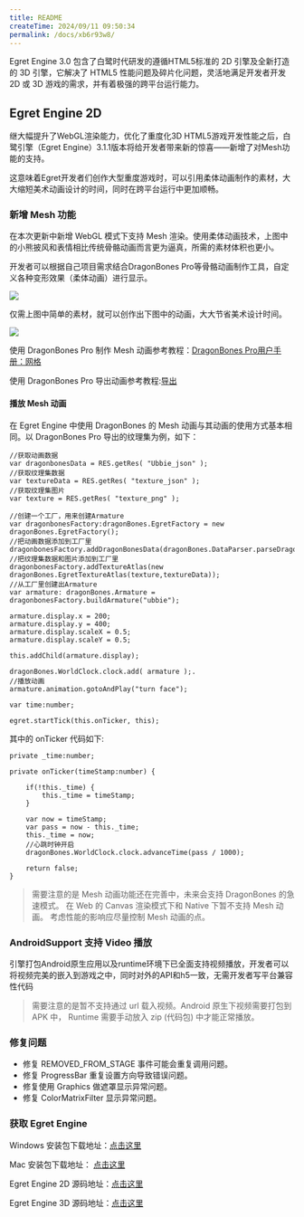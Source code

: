 ```yaml
---
title: README
createTime: 2024/09/11 09:50:34
permalink: /docs/xb6r93w8/
---
```

Egret Engine 3.0 包含了白鹭时代研发的遵循HTML5标准的 2D 引擎及全新打造的 3D 引擎，它解决了 HTML5 性能问题及碎片化问题，灵活地满足开发者开发 2D 或 3D 游戏的需求，并有着极强的跨平台运行能力。


## Egret Engine 2D

继大幅提升了WebGL渲染能力，优化了重度化3D HTML5游戏开发性能之后，白鹭引擎（Egret  Engine）3.1.1版本将给开发者带来新的惊喜——新增了对Mesh功能的支持。

这意味着Egret开发者们创作大型重度游戏时，可以引用柔体动画制作的素材，大大缩短美术动画设计的时间，同时在跨平台运行中更加顺畅。

### 新增 Mesh 功能

在本次更新中新增 WebGL 模式下支持 Mesh 渲染。使用柔体动画技术，上图中的小熊披风和表情相比传统骨骼动画而言更为逼真，所需的素材体积也更小。

开发者可以根据自己项目需求结合DragonBones Pro等骨骼动画制作工具，自定义各种变形效果（柔体动画）进行显示。

![](574c05d2113e5.png)

仅需上图中简单的素材，就可以创作出下图中的动画，大大节省美术设计时间。

![](574c05d22e811.gif)

使用 DragonBones Pro 制作 Mesh 动画参考教程：[DragonBones Pro用户手册：网格](http://edn.egret.com/cn/docs/page/874)

使用 DragonBones Pro 导出动画参考教程:[导出](http://edn.egret.com/cn/docs/page/386)

#### 播放 Mesh 动画

在 Egret Engine 中使用 DragonBones 的 Mesh 动画与其动画的使用方式基本相同。以 DragonBones Pro 导出的纹理集为例，如下：

``` 
//获取动画数据
var dragonbonesData = RES.getRes( "Ubbie_json" );
//获取纹理集数据
var textureData = RES.getRes( "texture_json" ); 
//获取纹理集图片
var texture = RES.getRes( "texture_png" );

//创建一个工厂，用来创建Armature
var dragonbonesFactory:dragonBones.EgretFactory = new dragonBones.EgretFactory();  
//把动画数据添加到工厂里
dragonbonesFactory.addDragonBonesData(dragonBones.DataParser.parseDragonBonesData(dragonbonesData));
//把纹理集数据和图片添加到工厂里
dragonbonesFactory.addTextureAtlas(new dragonBones.EgretTextureAtlas(texture,textureData));
//从工厂里创建出Armature
var armature: dragonBones.Armature = dragonbonesFactory.buildArmature("ubbie");

armature.display.x = 200;
armature.display.y = 400;
armature.display.scaleX = 0.5;
armature.display.scaleY = 0.5;

this.addChild(armature.display);

dragonBones.WorldClock.clock.add( armature );.
//播放动画
armature.animation.gotoAndPlay("turn face");  

var time:number;

egret.startTick(this.onTicker, this);
```

其中的 onTicker 代码如下:

```
private _time:number;

private onTicker(timeStamp:number) {

    if(!this._time) {
        this._time = timeStamp;
    }

    var now = timeStamp;
    var pass = now - this._time;
    this._time = now;
    //心跳时钟开启
    dragonBones.WorldClock.clock.advanceTime(pass / 1000);

    return false;
}
```

> 需要注意的是 Mesh 动画功能还在完善中，未来会支持 DragonBones 的急速模式。
> 在 Web 的 Canvas 渲染模式下和 Native 下暂不支持 Mesh 动画。
> 考虑性能的影响应尽量控制 Mesh 动画的点。

### AndroidSupport 支持 Video 播放

引擎打包Android原生应用以及runtime环境下已全面支持视频播放，开发者可以将视频完美的嵌入到游戏之中，同时对外的API和h5一致，无需开发者写平台兼容性代码

> 需要注意的是暂不支持通过 url 载入视频。Android 原生下视频需要打包到 APK 中， Runtime 需要手动放入 zip (代码包) 中才能正常播放。

### 修复问题

* 修复 REMOVED_FROM_STAGE 事件可能会重复调用问题。
* 修复 ProgressBar 重复设置方向导致错误问题。
* 修复使用 Graphics 做遮罩显示异常问题。
* 修复 ColorMatrixFilter 显示异常问题。

### 获取 Egret Engine

Windows 安装包下载地址：[点击这里](http://tool.egret-labs.org/EgretEngine/EgretEngine-v3.1.1.exe)

Mac 安装包下载地址：     [点击这里](http://tool.egret-labs.org/EgretEngine/EgretEngine-v3.1.1.dmg)

Egret Engine 2D 源码地址：[点击这里](https://github.com/egret-labs/egret-core/tree/v3.1.1)

Egret Engine 3D 源码地址：[点击这里](https://github.com/egret-labs/egret-3d/tree/rc/3.1.1)





